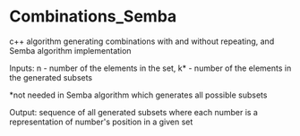 # Combinations_Semba
c++ algorithm generating combinations with and without repeating, and Semba algorithm implementation

Inputs: n - number of the elements in the set, k* - number of the elements in the generated subsets 

*not needed in Semba algorithm which generates all possible subsets

Output: sequence of all generated subsets where each number is a representation of number's position in a given set
